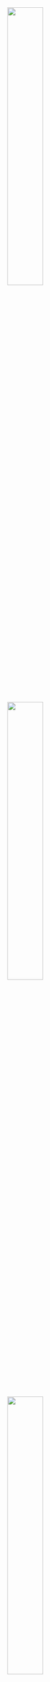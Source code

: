 
<div>
  <img src="https://mksix2020.s3.us-east-2.amazonaws.com/github/IMG_0547.PNG" style="width: 40%;height: 40%;object-fit: contain;">
</div>

<div>
  <img src="https://mksix2020.s3.us-east-2.amazonaws.com/github/IMG_0548.PNG" style="width: 40%;height: 40%;object-fit: contain;">
</div>

<div>
  <img src="https://mksix2020.s3.us-east-2.amazonaws.com/github/IMG_0549.PNG" style="width: 40%;height: 40%;object-fit: contain;">
</div>

<div>
  <img src="https://mksix2020.s3.us-east-2.amazonaws.com/github/IMG_0550.PNG" style="width: 40%;height: 40%;object-fit: contain;">
</div>

<div>
  <img src="https://mksix2020.s3.us-east-2.amazonaws.com/github/IMG_0551.PNG" style="width: 40%;height: 40%;object-fit: contain;">
</div>

<div>
  <img src="https://mksix2020.s3.us-east-2.amazonaws.com/github/IMG_0552.PNG" style="width: 40%;height: 40%;object-fit: contain;">
</div>

<div>
  <img src="https://mksix2020.s3.us-east-2.amazonaws.com/github/IMG_0555.JPG" style="width: 40%;height: 40%;object-fit: contain;">
</div>
